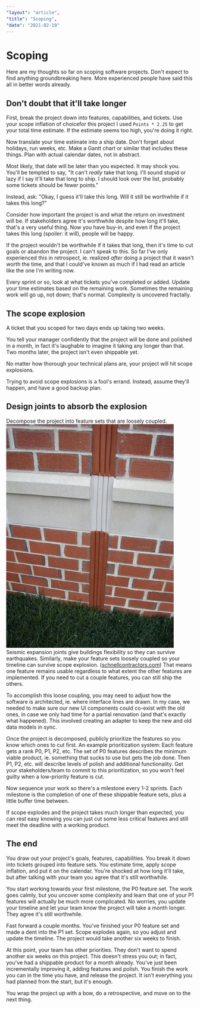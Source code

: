 ```yaml
---
"layout": "article",
"title": "Scoping",
"date": "2021-02-19"
---
```


# Scoping

<section>

Here are my thoughts so far on scoping software projects. Don't expect to
find anything groundbreaking here. More experienced people have said this all
in better words already.

</section>

<section>

## Don't doubt that it'll take longer

First, break the project down into features, capabilities, and tickets. Use
your scope inflation of choice<side-note name="mn-est-form">for this project
I used `Points * 2.25`</side-note> to get your total time estimate. If the
estimate seems too high, you're doing it right.

Now translate your time estimate into a ship date. Don't forget about
holidays, run weeks, etc. Make a Gantt chart or similar that includes these
things. Plan with actual calendar dates, not in abstract.

Most likely, that date will be later than you expected. It may shock you.
You'll be tempted to say, "It can't *really* take that long. I'll sound
stupid or lazy if I say it'll take that long to ship. I should look over the
list, probably some tickets should be fewer points."

Instead, ask: "Okay, I guess it'll take this long. Will it still be
worthwhile if it takes this long?"

Consider how important the project is and what the return on investment will
be. If stakeholders agree it's worthwhile despite how long it'll take, that's
a very useful thing. Now you have buy-in, and even if the project takes this
long (spoiler: it will), people will be happy.

If the project wouldn't be worthwhile if it takes that long, then it's time
to cut goals or abandon the project.<side-note name="mn-cut-exp"> I can't
speak to this. So far I've only experienced this in retrospect, ie. realized
*after* doing a project that it wasn't worth the time, and that I could've
known as much if I had read an article like the one I'm writing now.
</side-note>

Every sprint or so, look at what tickets you've completed or added. Update
your time estimates based on the remaining work. Sometimes the remaining work
will go up, not down; that's normal. Complexity is uncovered fractally.

</section>

<section>

## The scope explosion

A ticket that you scoped for two days ends up taking two weeks.

You tell your manager confidently that the project will be done and polished
in a month, in fact it's laughable to imagine it taking any longer than that.
Two months later, the project isn't even shippable yet.

No matter how thorough your technical plans are, your project will hit scope
explosions.

Trying to avoid scope explosions is a fool's errand. Instead, assume they'll
happen, and have a good backup plan.

</section>

<section>

## Design joints to absorb the explosion

Decompose the project into feature sets that are loosely coupled.<side-note name="mn-joints" margin>
<img src="./img/joint.png" alt="Seismic expansion joints between two sections of brick wall" />
Seismic expansion joints give buildings flexibility so they can survive
earthquakes. Similarly, make your feature sets loosely coupled so your
timeline can survive scope explosion.
([schnellcontractors.com](http://schnellcontractors.com/)) </side-note>
That means one feature remains usable regardless to what extent the other
features are implemented. If you need to cut a couple features, you can still
ship the others.

To accomplish this loose coupling, you may need to adjust how the software is
architected, ie. where interface lines are drawn. In my case, we needed to
make sure our new UI components could co-exist with the old ones, in case we
only had time for a partial renovation (and that's exactly what happened).
This involved creating an adapter to keep the new and old data models in
sync.

Once the project is decomposed, publicly prioritize the features so you know
which ones to cut first.<side-note name="mn-prioritization">
An example prioritization system: Each feature gets a rank P0, P1, P2, etc. The set of P0
features describes the minimum viable product, ie. something that sucks to
use but gets the job done. Then P1, P2, etc. will describe levels of polish
and additional functionality.</side-note>
Get your stakeholders/team to commit to this
prioritization, so you won't feel guilty when a low-priority feature is cut.

Now sequence your work so there's a milestone every 1-2 sprints. Each
milestone is the completion of one of these shippable feature sets, plus a
little buffer time between.

If scope explodes and the project takes much longer than expected, you can
rest easy knowing you can just cut some less critical features and still meet
the deadline with a working product.

</section>

<section>

## The end

You draw out your project's goals, features, capabilities. You break it down
into tickets grouped into feature sets. You estimate time, apply scope
inflation, and put it on the calendar. You're shocked at how long it'll take,
but after talking with your team you agree that it's still worthwhile.

You start working towards your first milestone, the P0 feature set. The work
goes calmly, but you uncover some complexity and learn that one of your P1
features will actually be much more complicated. No worries, you update your
timeline and let your team know the project will take a month longer. They
agree it's still worthwhile.

Fast forward a couple months. You've finished your P0 feature set and made a
dent into the P1 set. Scope explodes again, so you adjust and update the
timeline. The project would take another six weeks to finish.

At this point, your team has other priorities. They don't want to spend
another six weeks on this project. This doesn't stress you out; in fact,
you've had a shippable product for a month already. You've just been
incrementally improving it, adding features and polish. You finish the work
you can in the time you have, and release the project. It isn't everything
you had planned from the start, but it's enough.

You wrap the project up with a bow, do a retrospective, and move on to the
next thing.

</section>
